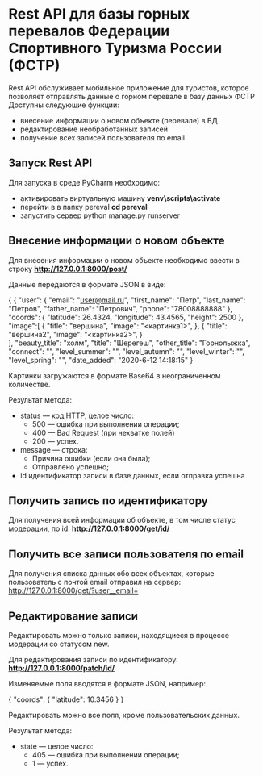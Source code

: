 # Rest API для базы горных перевалов Федерации Спортивного Туризма России (ФСТР)
Rest API обслуживает мобильное приложение для туристов, которое позволяет отправлять данные о горном перевале в базу данных ФСТР
Доступны следующие функции:
- внесение информации о новом объекте (перевале) в БД
- редактирование необработанных записей
- получение всех записей пользователя по email

## Запуск Rest API
Для запуска в среде PyCharm необходимо:
- активировать виртуальную машину **venv\scripts\activate**
- перейти в в папку pereval **cd pereval**
- запустить сервер python manage.py runserver

## Внесение информации о новом объекте
Для внесения информации о новом объекте необходимо ввести в строку **http://127.0.0.1:8000/post/**

Данные передаются в формате JSON в виде:

{
    {
        "user": {
            "email": "user@mail.ru",
            "first_name": "Петр",
            "last_name": "Петров",
            "father_name": "Петрович",
            "phone": "78008888888"
        },
        "coords": {
            "latitude": 26.4324,
            "longitude": 43.4565,
            "height": 2500
        },
        "image":[ 
	      {
                "title": "вершина",
                "image": "<картинка1>",
        },
        {
                "title": "вершина2",
                "image": "<картинка2>",
        }     
        ],
        "beauty_title": "холм",
        "title": "Шерегеш",
        "other_title": "Горнолыжка",
        "connect": "",
        "level_summer": "",
        "level_autumn": "",
        "level_winter": "",
        "level_spring": "",
        "date_added": "2020-6-12 14:18:15"
}

Картинки загружаются в формате Base64 в неограниченном количестве.

Результат метода:
- status — код HTTP, целое число:
   - 500 — ошибка при выполнении операции;
   - 400 — Bad Request (при нехватке полей)
   - 200 — успех.
- message — строка:
   - Причина ошибки (если она была);
   - Отправлено успешно;
- id идентификатор записи в базе данных, если отправка успешна

## Получить запись по идентификатору
Для получения всей информации об объекте, в том числе статус модерации, по id: **http://127.0.0.1:8000/get/id/**

## Получить все записи пользователя по email
Для получения списка данных обо всех объектах, которые пользователь с почтой email отправил на сервер: http://127.0.0.1:8000/get/?user__email=<email>

## Редактирование записи
Редактировать можно только записи, находящиеся в процессе модерации со статусом new.

Для редактирования записи по идентификатору: **http://127.0.0.1:8000/patch/id/**

Изменяемые поля вводятся в формате JSON, например:

{
  "coords": {
            "latitude": 10.3456
   }
}

Редактировать можно все поля, кроме пользовательских данных.

Результат метода:
- state — целое число:
   - 405 — ошибка при выполнении операции;
   - 1 — успех.


